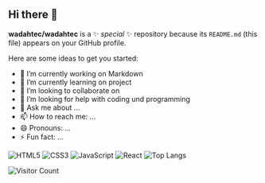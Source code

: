 ## Hi there 👋


**wadahtec/wadahtec** is a ✨ _special_ ✨ repository because its `README.md` (this file) appears on your GitHub profile.

Here are some ideas to get you started:

- 🔭 I’m currently working on Markdown
- 🌱 I’m currently learning on project
- 👯 I’m looking to collaborate on 
- 🤔 I’m looking for help with coding und programming 
- 💬 Ask me about ...
- 📫 How to reach me: ...
- 😄 Pronouns: ...
- ⚡ Fun fact: ...

![HTML5](https://img.shields.io/badge/-HTML5-E34F26?style=flat&logo=html5&logoColor=white)
![CSS3](https://img.shields.io/badge/-CSS3-1572B6?style=flat&logo=css3&logoColor=white)
![JavaScript](https://img.shields.io/badge/-JavaScript-F7DF1E?style=flat&logo=javascript&logoColor=black)
![React](https://img.shields.io/badge/-React-61DAFB?style=flat&logo=react&logoColor=black)
![Top Langs](https://github-readme-stats.vercel.app/api/top-langs/?username=wadahtec&layout=compact)

![Visitor Count](https://profile-counter.glitch.me/wadahtec/count.svg)
